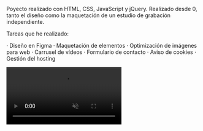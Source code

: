 Poyecto realizado con HTML, CSS, JavaScript y jQuery. Realizado desde 0, tanto el diseño como la maquetación de un estudio de grabación independiente.

Tareas que he realizado:

· Diseño en Figma
· Maquetación de elementos
· Optimización de imágenes para web
· Carrusel de vídeos
· Formulario de contacto
· Aviso de cookies
· Gestión del hosting

<video class="video" playsinline="" autobuffer="" autoplay="" muted="" loop="" preload="auto">
  <source src="../img/treehouse.mp4" type="video/mp4">
</video>
